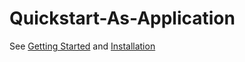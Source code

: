 # Quickstart-As-Application

See [Getting Started](https://github.com/cayleygraph/cayley/blob/master/docs/getting-started.md) and [Installation](https://github.com/cayleygraph/cayley/blob/master/docs/installation.md)

